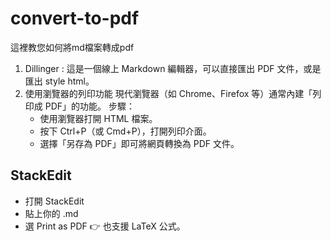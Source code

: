 # convert-to-pdf
這裡教您如何將md檔案轉成pdf
1. Dillinger : 這是一個線上 Markdown 編輯器，可以直接匯出 PDF 文件，或是匯出 style html。
2. 使用瀏覽器的列印功能
    現代瀏覽器（如 Chrome、Firefox 等）通常內建「列印成 PDF」的功能。
    步驟：
    - 使用瀏覽器打開 HTML 檔案。
    - 按下 Ctrl+P（或 Cmd+P），打開列印介面。
    - 選擇「另存為 PDF」即可將網頁轉換為 PDF 文件。

## StackEdit

- 打開 StackEdit
- 貼上你的 .md
- 選 Print as PDF
 👉 也支援 LaTeX 公式。
